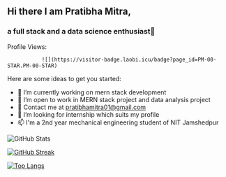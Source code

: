    ## Hi there I am Pratibha Mitra,
   ### a full stack and a data science enthusiast👋
Profile Views: 
               
               ![](https://visitor-badge.laobi.icu/badge?page_id=PM-00-STAR.PM-00-STAR)



Here are some ideas to get you started:

- 🔭 I’m currently working on mern stack development
- 🌱 I’m open to work in MERN stack project and data analysis project
- 👯 Contact me at pratibhamitra01@gmail.com
- 🤔 I’m looking for internship which suits my profile
- 📫 I'm a 2nd year mechanical engineering student of NIT Jamshedpur

![GitHub Stats](https://github-readme-stats.vercel.app/api?username=PM-00-STAR&theme=midnight-purple)

[![GitHub Streak](https://github-readme-streak-stats.herokuapp.com?user=PM-00-STAR&theme=algolia&date_format=M%20j%5B%2C%20Y%5D)](https://git.io/streak-stats)

[![Top Langs](https://github-readme-stats.vercel.app/api/top-langs/?username=PM-00-STAR&layout=compact)](https://github.com/PM-00-STAR/github-readme-stats)

